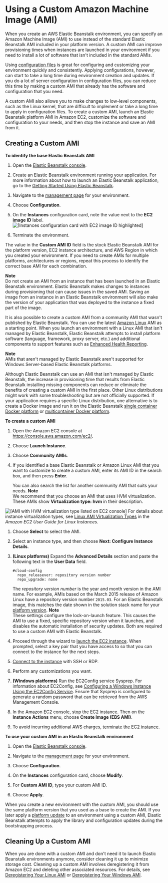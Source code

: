 # Using a Custom Amazon Machine Image \(AMI\)<a name="using-features.customenv"></a>

When you create an AWS Elastic Beanstalk environment, you can specify an Amazon Machine Image \(AMI\) to use instead of the standard Elastic Beanstalk AMI included in your platform version\. A custom AMI can improve provisioning times when instances are launched in your environment if you need to install a lot of software that isn't included in the standard AMIs\.

Using [configuration files](ebextensions.md) is great for configuring and customizing your environment quickly and consistently\. Applying configurations, however, can start to take a long time during environment creation and updates\. If you do a lot of server configuration in configuration files, you can reduce this time by making a custom AMI that already has the software and configuration that you need\.

A custom AMI also allows you to make changes to low\-level components, such as the Linux kernel, that are difficult to implement or take a long time to apply in configuration files\. To create a custom AMI, launch an Elastic Beanstalk platform AMI in Amazon EC2, customize the software and configuration to your needs, and then stop the instance and save an AMI from it\.

## Creating a Custom AMI<a name="using-features.customenv.create"></a>

**To identify the base Elastic Beanstalk AMI**

1. Open the [Elastic Beanstalk console](https://console.aws.amazon.com/elasticbeanstalk)\.

1. Create an Elastic Beanstalk environment running your application\. For more information about how to launch an Elastic Beanstalk application, go to the [Getting Started Using Elastic Beanstalk](GettingStarted.md)\.

1. Navigate to the [management page](environments-console.md) for your environment\.

1. Choose **Configuration**\.

1. On the **Instances** configuration card, note the value next to the **EC2 image ID** label\.  
![\[Instances configuration card with EC2 image ID highlighted\]](http://docs.aws.amazon.com/elasticbeanstalk/latest/dg/images/environments-cfg-customami-imageid.png)

1. Terminate the environment\.

The value in the **Custom AMI ID** field is the stock Elastic Beanstalk AMI for the platform version, EC2 instance architecture, and AWS Region in which you created your environment\. If you need to create AMIs for multiple platforms, architectures or regions, repeat this process to identify the correct base AMI for each combination\.

**Note**  
Do not create an AMI from an instance that has been launched in an Elastic Beanstalk environment\. Elastic Beanstalk makes changes to instances during provisioning that can cause issues in the saved AMI\. Saving an image from an instance in an Elastic Beanstalk environment will also make the version of your application that was deployed to the instance a fixed part of the image\.

It is also possible to create a custom AMI from a community AMI that wasn't published by Elastic Beanstalk\. You can use the latest [Amazon Linux](https://aws.amazon.com/amazon-linux-ami/) AMI as a starting point\. When you launch an environment with a Linux AMI that isn't managed by Elastic Beanstalk, Elastic Beanstalk attempts to install platform software \(language, framework, proxy server, etc\.\) and additional components to support features such as [Enhanced Health Reporting](health-enhanced.md)\. 

**Note**  
AMIs that aren't managed by Elastic Beanstalk aren't supported for Windows Server\-based Elastic Beanstalk platforms\.

Although Elastic Beanstalk can use an AMI that isn't managed by Elastic Beanstalk, the increase in provisioning time that results from Elastic Beanstalk installing missing components can reduce or eliminate the benefits of creating a custom AMI in the first place\. Other Linux distributions might work with some troubleshooting but are not officially supported\. If your application requires a specific Linux distribution, one alternative is to create a Docker image and run it on the Elastic Beanstalk [single container Docker platform](single-container-docker.md) or [multicontainer Docker platform](create_deploy_docker_ecs.md)\.

**To create a custom AMI**

1. Open the Amazon EC2 console at [https://console\.aws\.amazon\.com/ec2/](https://console.aws.amazon.com/ec2/)\.

1. Choose **Launch Instance**\.

1. Choose **Community AMIs**\.

1. If you identified a base Elastic Beanstalk or Amazon Linux AMI that you want to customize to create a custom AMI, enter its AMI ID in the search box, and then press **Enter**\.

   You can also search the list for another community AMI that suits your needs\.
**Note**  
We recommend that you choose an AMI that uses HVM virtualization\. These AMIs show **Virtualization type: hvm** in their description\.  

![\[AMI with HVM virtualization type listed on EC2 console\]](http://docs.aws.amazon.com/elasticbeanstalk/latest/dg/images/using-features-customenv-hvm-ami.png)
For details about instance virtualization types, see [Linux AMI Virtualization Types](https://docs.aws.amazon.com/AWSEC2/latest/UserGuide/virtualization_types.html) in the *Amazon EC2 User Guide for Linux Instances*\.

1. Choose **Select** to select the AMI\.

1. Select an instance type, and then choose **Next: Configure Instance Details**\.

1. **\(Linux platforms\)** Expand the **Advanced Details** section and paste the following text in the **User Data** field\.

   ```
   #cloud-config
     repo_releasever: repository version number
     repo_upgrade: none
   ```

   The *repository version number* is the year and month version in the AMI name\. For example, AMIs based on the March 2015 release of Amazon Linux have a repository version number `2015.03`\. For an Elastic Beanstalk image, this matches the date shown in the solution stack name for your [platform version](concepts.platforms.md)\.
**Note**  
These settings configure the lock\-on\-launch feature\. This causes the AMI to use a fixed, specific repository version when it launches, and disables the automatic installation of security updates\. Both are required to use a custom AMI with Elastic Beanstalk\.

1. Proceed through the wizard to [launch the EC2 instance](https://docs.aws.amazon.com/AWSEC2/latest/UserGuide/launching-an-instance.html)\. When prompted, select a key pair that you have access to so that you can connect to the instance for the next steps\.

1.  [Connect to the instance](https://docs.aws.amazon.com/AWSEC2/latest/UserGuide/AccessingInstances.html) with SSH or RDP\.

1. Perform any customizations you want\.

1. **\(Windows platforms\)** Run the EC2Config service Sysprep\. For information about EC2Config, see [Configuring a Windows Instance Using the EC2Config Service](https://docs.aws.amazon.com/AWSEC2/latest/WindowsGuide/UsingConfig_WinAMI.html)\. Ensure that Sysprep is configured to generate a random password that can be retrieved from the AWS Management Console\.

1. In the Amazon EC2 console, stop the EC2 instance\. Then on the **Instance Actions** menu, choose **Create Image \(EBS AMI\)**\.

1. To avoid incurring additional AWS charges, [terminate the EC2 instance](http://docs.aws.amazon.com/AWSEC2/latest/UserGuide/terminating-instances.html)\.

**To use your custom AMI in an Elastic Beanstalk environment**

1. Open the [Elastic Beanstalk console](https://console.aws.amazon.com/elasticbeanstalk)\.

1. Navigate to the [management page](environments-console.md) for your environment\.

1. Choose **Configuration**\.

1. On the **Instances** configuration card, choose **Modify**\.

1. For **Custom AMI ID**, type your custom AMI ID\.

1. Choose **Apply**\.

When you create a new environment with the custom AMI, you should use the same platform version that you used as a base to create the AMI\. If you later apply a [platform update](using-features.platform.upgrade.md) to an environment using a custom AMI, Elastic Beanstalk attempts to apply the library and configuration updates during the bootstrapping process\.

## Cleaning Up a Custom AMI<a name="using-features.customenv.cleanup"></a>

When you are done with a custom AMI and don't need it to launch Elastic Beanstalk environments anymore, consider cleaning it up to minimize storage cost\. Cleaning up a custom AMI involves deregistering it from Amazon EC2 and deleting other associated resources\. For details, see [Deregistering Your Linux AMI](https://docs.aws.amazon.com/AWSEC2/latest/UserGuide/deregister-ami.html) or [Deregistering Your Windows AMI](https://docs.aws.amazon.com/AWSEC2/latest/WindowsGuide/deregister-ami.html)\.